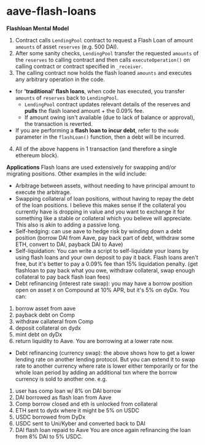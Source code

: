 # aave-flash-loans

**Flashloan Mental Model**
1. Contract calls `LendingPool` contract to request a Flash Loan of amount `amounts` of asset `reserves` (e.g. 500 DAI).
2. After some sanity checks, `LendingPool` transfer the requested `amounts` of the `reserves` to calling contract and then calls `executeOperation()` on calling contract or contract specified in `_receiver`.
3. The calling contract now holds the flash loaned `amounts` and executes any arbitrary operation in the code.
- for **'traditional' flash loans**, when code has executed, you transfer `amounts` of `reserves` back to `LendingPool`.
  - `LendingPool` contract updates relevant details of the reserves and **pulls** the flash loaned amount + the 0.09% fee.
  - If amount owing isn't available (due to lack of balance or approval), the transaction is reverted.
- If you are performing a **flash loan to incur debt**, refer to the `mode` parameter in the `flashLoan()` function, then a debt will be incurred.
4. All of the above happens in 1 transaction (and therefore a single ethereum block).

**Applications**
Flash loans are used extensively for swapping and/or migrating positions. Other examples in the wild include:
- Arbitrage between assets, without needing to have principal amount to execute the arbitrage.
- Swapping collateral of loan positions, without having to repay the debt of the loan positions. I believe this makes sense if the collateral you currently have is dropping in value and you want to exchange it for something like a stable or collateral which you believe will appreciate. This also is akin to adding a passive long.
- Self-hedging: can use aave to hedge risk by winding down a debt position (borrow DAI from Aave, pay back part of debt, withdraw some ETH, convert to DAI, payback DAI to Aave)
- Self-liquidation: You can write a script to self-liquidate your loans by using flash loans and your own deposit to pay it back. Flash loans aren't free, but it's better to pay a 0.09% fee than 15% liquidation penalty. (get flashloan to pay back what you owe, withdraw collateral, swap enough collateral to pay back flash loan fees)
- Debt refinancing (interest rate swap): you may have a borrow position open on asset `X` on Compound at 10% APR, but it's 5% on dyDx. You can: 
1. borrow asset from aave
2. payback debt on Comp
3. withdraw callateral from Comp
4. deposit collateral on dydx
5. mint debt on dyDx
6. return liquidity to Aave. 
You are borrowing at a lower rate now.
- Debt refinancing (currency swap): the above shows how to get a lower lending rate on another lending protocol. But you can extend it to swap rate to another currency where rate is lower either temporarily or for the whole loan period by adding an additional txn where the borrow currency is sold to another one. 
e.g. 
1. user has comp loan w/ 8% on DAI borrow
2. DAI borrowed as flash loan from Aave
3. Comp borrow closed and eth is unlocked from collateral
4. ETH sent to dydx where it might be 5% on USDC
5. USDC borrowed from DyDx
6. USDC sent to Uni/Kyber and converted back to DAI
7. DAI flash loan repaid to Aave
You are once again refinancing the loan from 8% DAI to 5% USDC.
